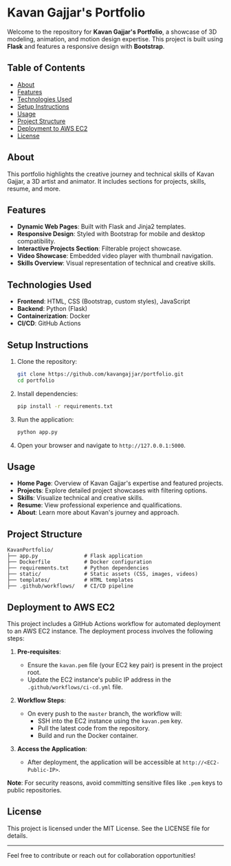 # Kavan Gajjar's Portfolio

Welcome to the repository for **Kavan Gajjar's Portfolio**, a showcase of 3D modeling, animation, and motion design expertise. This project is built using **Flask** and features a responsive design with **Bootstrap**.

<!-- ![Portfolio Screenshot](generated-icon.png) -->

## Table of Contents

- [About](#about)
- [Features](#features)
- [Technologies Used](#technologies-used)
- [Setup Instructions](#setup-instructions)
- [Usage](#usage)
- [Project Structure](#project-structure)
- [Deployment to AWS EC2](#deployment-to-aws-ec2)
- [License](#license)

## About

This portfolio highlights the creative journey and technical skills of Kavan Gajjar, a 3D artist and animator. It includes sections for projects, skills, resume, and more.

## Features

- **Dynamic Web Pages**: Built with Flask and Jinja2 templates.
- **Responsive Design**: Styled with Bootstrap for mobile and desktop compatibility.
- **Interactive Projects Section**: Filterable project showcase.
- **Video Showcase**: Embedded video player with thumbnail navigation.
- **Skills Overview**: Visual representation of technical and creative skills.

## Technologies Used

- **Frontend**: HTML, CSS (Bootstrap, custom styles), JavaScript
- **Backend**: Python (Flask)
- **Containerization**: Docker
- **CI/CD**: GitHub Actions

## Setup Instructions

1. Clone the repository:
   ```bash
   git clone https://github.com/kavangajjar/portfolio.git
   cd portfolio
   ```

2. Install dependencies:
   ```bash
   pip install -r requirements.txt
   ```

3. Run the application:
   ```bash
   python app.py
   ```

4. Open your browser and navigate to `http://127.0.0.1:5000`.

## Usage

- **Home Page**: Overview of Kavan Gajjar's expertise and featured projects.
- **Projects**: Explore detailed project showcases with filtering options.
- **Skills**: Visualize technical and creative skills.
- **Resume**: View professional experience and qualifications.
- **About**: Learn more about Kavan's journey and approach.

## Project Structure

```
KavanPortfolio/
├── app.py               # Flask application
├── Dockerfile           # Docker configuration
├── requirements.txt     # Python dependencies
├── static/              # Static assets (CSS, images, videos)
├── templates/           # HTML templates
├── .github/workflows/   # CI/CD pipeline
```

## Deployment to AWS EC2

This project includes a GitHub Actions workflow for automated deployment to an AWS EC2 instance. The deployment process involves the following steps:

1. **Pre-requisites**:
   - Ensure the `kavan.pem` file (your EC2 key pair) is present in the project root.
   - Update the EC2 instance's public IP address in the `.github/workflows/ci-cd.yml` file.

2. **Workflow Steps**:
   - On every push to the `master` branch, the workflow will:
     - SSH into the EC2 instance using the `kavan.pem` key.
     - Pull the latest code from the repository.
     - Build and run the Docker container.

3. **Access the Application**:
   - After deployment, the application will be accessible at `http://<EC2-Public-IP>`.

**Note**: For security reasons, avoid committing sensitive files like `.pem` keys to public repositories.

## License

This project is licensed under the MIT License. See the LICENSE file for details.

---

Feel free to contribute or reach out for collaboration opportunities!